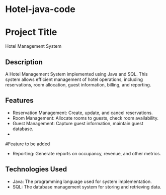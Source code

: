 # Hotel-java-code
# Project Title

Hotel Management System

## Description

A Hotel Management System implemented using Java and SQL. This system allows efficient management of hotel operations, including reservations, room allocation, guest information, billing, and reporting.

## Features

- Reservation Management: Create, update, and cancel reservations.
- Room Management: Allocate rooms to guests, check room availability.
- Guest Management: Capture guest information, maintain guest database.
-
 #Feature to be added
-  Reporting: Generate reports on occupancy, revenue, and other metrics.

## Technologies Used

- Java: The programming language used for system implementation.
- SQL: The database management system for storing and retrieving data.


